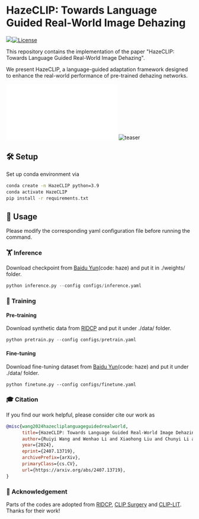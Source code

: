 # HazeCLIP: Towards Language Guided Real-World Image Dehazing

<a href="https://arxiv.org/abs/2407.13719"><img src="https://img.shields.io/badge/arXiv-PDF-b31b1b" height="16"></a>[![License](https://img.shields.io/badge/License-MIT-929292)](https://www.apache.org/licenses/LICENSE-2.0)

This repository contains the implementation of the paper "HazeCLIP: Towards Language Guided Real-World Image Dehazing".

We present HazeCLIP, a language-guided adaptation framework designed to enhance the real-world performance of pre-trained dehazing networks.



![teaser](assets/method.pdf)
![teaser](assets/comparisons.png)

## 🛠️ Setup

Set up conda environment via

```bash
conda create -n HazeCLIP python=3.9
conda activate HazeCLIP
pip install -r requirements.txt
```
## 🚀 Usage
Please modify the corresponding yaml configuration file before running the command.

### 🏋️ Inference 

Download checkpoint from [Baidu Yun](https://pan.baidu.com/s/1TxVUKOrNRGI19BaSBDbwIg)(code: haze) and put it in ./weights/ folder. 

```py
python inference.py --config configs/inference.yaml
```



### 🚀 Training

#### Pre-training

Download synthetic data from [RIDCP](https://github.com/RQ-Wu/RIDCP_dehazing) and put it under ./data/ folder.

```python
python pretrain.py --config configs/pretrain.yaml
```

#### Fine-tuning

Download fine-tuning dataset from [Baidu Yun](https://pan.baidu.com/s/1TxVUKOrNRGI19BaSBDbwIg)(code: haze) and put it under ./data/ folder. 

```pyth
python finetune.py --config configs/finetune.yaml
```





### 🎓 Citation

If you find our work helpful, please consider cite our work as

```bibtex
@misc{wang2024hazecliplanguageguidedrealworld,
      title={HazeCLIP: Towards Language Guided Real-World Image Dehazing}, 
      author={Ruiyi Wang and Wenhao Li and Xiaohong Liu and Chunyi Li and Zicheng Zhang and Xiongkuo Min and Guangtao Zhai},
      year={2024},
      eprint={2407.13719},
      archivePrefix={arXiv},
      primaryClass={cs.CV},
      url={https://arxiv.org/abs/2407.13719}, 
}
```



### 🎫 Acknowledgement

Parts of the codes are adopted from [RIDCP](https://github.com/RQ-Wu/RIDCP_dehazing), [CLIP Surgery](https://github.com/xmed-lab/CLIP_Surgery) and [CLIP-LIT](https://github.com/ZhexinLiang/CLIP-LIT). Thanks for their work!
